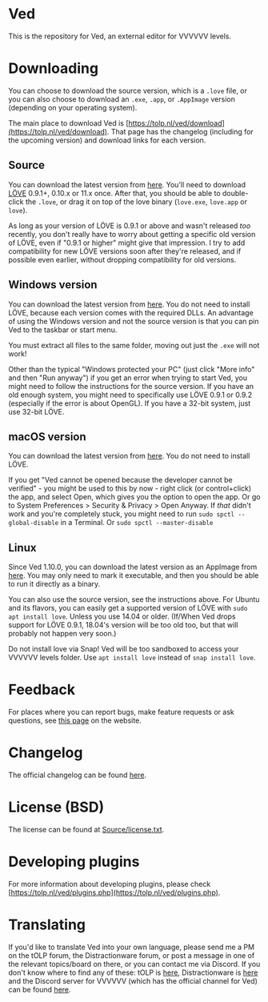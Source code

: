 # Ved
This is the repository for Ved, an external editor for VVVVVV levels.

# Downloading
You can choose to download the source version, which is a `.love` file, or you can also choose to download an `.exe`, `.app`, or `.AppImage` version (depending on your operating system).

The main place to download Ved is [https://tolp.nl/ved/download](https://tolp.nl/ved/download). That page has the changelog (including for the upcoming version) and download links for each version.

## Source
You can download the latest version from [here](https://tolp.nl/ved/files/download/love/). You'll need to download [LÖVE](https://love2d.org/) 0.9.1+, 0.10.x or 11.x once. After that, you should be able to double-click the `.love`, or drag it on top of the love binary (`love.exe`, `love.app` or `love`).

As long as your version of LÖVE is 0.9.1 or above and wasn't released _too_ recently, you don't really have to worry about getting a specific old version of LÖVE, even if "0.9.1 or higher" might give that impression. I try to add compatibility for new LÖVE versions soon after they're released, and if possible even earlier, without dropping compatibility for old versions.

## Windows version
You can download the latest version from [here](https://tolp.nl/ved/files/download/win/). You do not need to install LÖVE, because each version comes with the required DLLs. An advantage of using the Windows version and not the source version is that you can pin Ved to the taskbar or start menu.

You must extract all files to the same folder, moving out just the `.exe` will not work!

Other than the typical "Windows protected your PC" (just click "More info" and then "Run anyway") if you get an error when trying to start Ved, you might need to follow the instructions for the source version. If you have an old enough system, you might need to specifically use LÖVE 0.9.1 or 0.9.2 (especially if the error is about OpenGL). If you have a 32-bit system, just use 32-bit LÖVE.

## macOS version
You can download the latest version from [here](https://tolp.nl/ved/files/download/mac/). You do not need to install LÖVE.

If you get "Ved cannot be opened because the developer cannot be verified" - you might be used to this by now - right click (or control+click) the app, and select Open, which gives you the option to open the app. Or go to System Preferences > Security & Privacy > Open Anyway. If *that* didn't work and you're completely stuck, you might need to run `sudo spctl --global-disable` in a Terminal. Or `sudo spctl --master-disable`

## Linux
Since Ved 1.10.0, you can download the latest version as an AppImage from [here](https://tolp.nl/ved/files/download/lin/). You may only need to mark it executable, and then you should be able to run it directly as a binary.

You can also use the source version, see the instructions above. For Ubuntu and its flavors, you can easily get a supported version of LÖVE with `sudo apt install love`. Unless you use 14.04 or older. (If/When Ved drops support for LÖVE 0.9.1, 18.04's version will be too old too, but that will probably not happen very soon.)

Do not install love via Snap! Ved will be too sandboxed to access your VVVVVV levels folder. Use `apt install love` instead of `snap install love`.

# Feedback
For places where you can report bugs, make feature requests or ask questions, see [this page](https://tolp.nl/ved/feedback) on the website.

# Changelog
The official changelog can be found [here](https://tolp.nl/ved/download).

# License (BSD)
The license can be found at [Source/license.txt](Source/license.txt).

# Developing plugins
For more information about developing plugins, please check [https://tolp.nl/ved/plugins.php](https://tolp.nl/ved/plugins.php).

# Translating
If you'd like to translate Ved into your own language, please send me a PM on the tOLP forum, the Distractionware forum, or post a message in one of the relevant topics/board on there, or you can contact me via Discord. If you don't know where to find any of these: tOLP is [here](https://tolp.nl/forum/index.php), Distractionware is [here](http://distractionware.com/forum/index.php) and the Discord server for VVVVVV (which has the official channel for Ved) can be found [here](https://discord.gg/Zf7Nzea).
